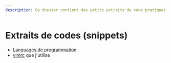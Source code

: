 ```yaml
---
description: Ce dossier contient des petits extraits de code pratiques à réutiliser.
---
```


# Extraits de codes \(snippets\)

* [Languages de programmation](programmation/)
* [vimrc](https://github.com/Arkelis/post-it/tree/62bd17fae99cf844452e8f28f67f70b6174f4334/snippets/.vimrc/README.md) que j'utilise

